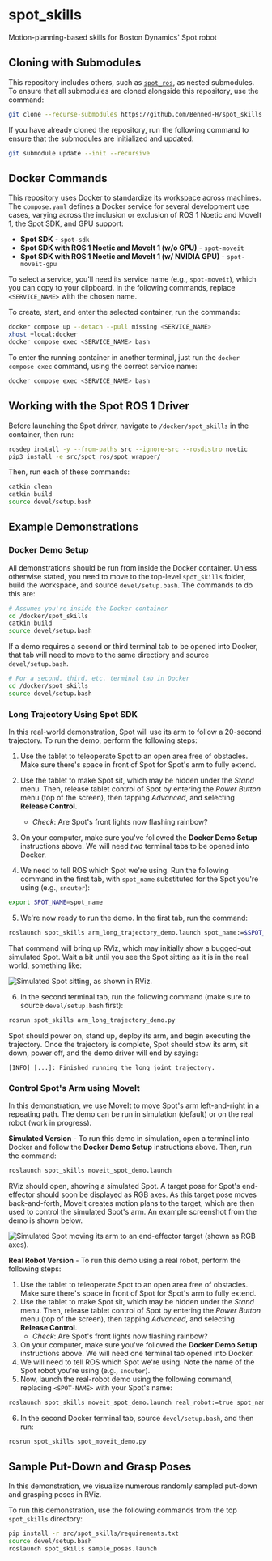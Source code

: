 # spot_skills

Motion-planning-based skills for Boston Dynamics' Spot robot

## Cloning with Submodules

This repository includes others, such as [`spot_ros`](https://github.com/heuristicus/spot_ros), as nested submodules. To ensure that all submodules are cloned alongside this repository, use the command:

```bash
git clone --recurse-submodules https://github.com/Benned-H/spot_skills.git
```

If you have already cloned the repository, run the following command to ensure that the submodules are initialized and updated:

```bash
git submodule update --init --recursive
```

## Docker Commands

This repository uses Docker to standardize its workspace across machines. The `compose.yaml` defines a Docker service for several development use cases, varying across the inclusion or exclusion of ROS 1 Noetic and MoveIt 1, the Spot SDK, and GPU support:

- **Spot SDK** - `spot-sdk`
- **Spot SDK with ROS 1 Noetic and MoveIt 1 (w/o GPU)** - `spot-moveit`
- **Spot SDK with ROS 1 Noetic and MoveIt 1 (w/ NVIDIA GPU)** - `spot-moveit-gpu`

To select a service, you'll need its service name (e.g., `spot-moveit`), which you can copy to your clipboard. In the following commands, replace `<SERVICE_NAME>` with the chosen name.

To create, start, and enter the selected container, run the commands:

```bash
docker compose up --detach --pull missing <SERVICE_NAME>
xhost +local:docker
docker compose exec <SERVICE_NAME> bash
```

To enter the running container in another terminal, just run the `docker compose exec`
command, using the correct service name:

```bash
docker compose exec <SERVICE_NAME> bash
```

## Working with the Spot ROS 1 Driver

Before launching the Spot driver, navigate to `/docker/spot_skills` in the container, then run:

```bash
rosdep install -y --from-paths src --ignore-src --rosdistro noetic
pip3 install -e src/spot_ros/spot_wrapper/
```

Then, run each of these commands:

```bash
catkin clean
catkin build
source devel/setup.bash
```

## Example Demonstrations

### Docker Demo Setup

All demonstrations should be run from inside the Docker container. Unless otherwise
stated, you need to move to the top-level `spot_skills` folder, build the workspace, and
source `devel/setup.bash`. The commands to do this are:

```bash
# Assumes you're inside the Docker container
cd /docker/spot_skills
catkin build
source devel/setup.bash
```

If a demo requires a second or third terminal tab to be opened into Docker, that tab will need to move to the same directiory and source `devel/setup.bash`.

```bash
# For a second, third, etc. terminal tab in Docker
cd /docker/spot_skills
source devel/setup.bash
```

### Long Trajectory Using Spot SDK

In this real-world demonstration, Spot will use its arm to follow a 20-second trajectory. To run the demo, perform the following steps:

1. Use the tablet to teleoperate Spot to an open area free of obstacles.
   Make sure there's space in front of Spot for Spot's arm to fully extend.

2. Use the tablet to make Spot sit, which may be hidden under the _Stand_ menu. Then,
   release tablet control of Spot by entering the _Power Button_ menu (top of the
   screen), then tapping _Advanced_, and selecting **Release Control**.

   - _Check_: Are Spot's front lights now flashing rainbow?

3. On your computer, make sure you've followed the **Docker Demo Setup** instructions above.
   We will need _two_ terminal tabs to be opened into Docker.

4. We need to tell ROS which Spot we're using. Run the following command in the first tab, with `spot_name` substituted for the Spot you're using (e.g., `snouter`):

```bash
export SPOT_NAME=spot_name
```

5. We're now ready to run the demo. In the first tab, run the command:

```bash
roslaunch spot_skills arm_long_trajectory_demo.launch spot_name:=$SPOT_NAME
```

That command will bring up RViz, which may initially show a bugged-out simulated Spot.
Wait a bit until you see the Spot sitting as it is in the real world, something like:

![Simulated Spot sitting, as shown in RViz.](docs/sitting-spot-rviz.png "Spot Sitting")

6. In the second terminal tab, run the following command (make sure to source `devel/setup.bash` first):

```bash
rosrun spot_skills arm_long_trajectory_demo.py
```

Spot should power on, stand up, deploy its arm, and begin executing the trajectory.
Once the trajectory is complete, Spot should stow its arm, sit down, power off, and the demo driver will end by saying:

```
[INFO] [...]: Finished running the long joint trajectory.
```

### Control Spot's Arm using MoveIt

In this demonstration, we use MoveIt to move Spot's arm left-and-right in a repeating path.
The demo can be run in simulation (default) or on the real robot (work in progress).

**Simulated Version** - To run this demo in simulation, open a terminal into Docker and follow
the **Docker Demo Setup** instructions above. Then, run the command:

```bash
roslaunch spot_skills moveit_spot_demo.launch
```

RViz should open, showing a simulated Spot. A target pose for Spot's
end-effector should soon be displayed as RGB axes. As this target pose moves
back-and-forth, MoveIt creates motion plans to the target, which are then used to
control the simulated Spot's arm. An example screenshot from the demo is shown below.

![Simulated Spot moving its arm to an end-effector target (shown as RGB axes).](docs/sim-moveit-spot.png "Spot's Arm Moving to an End-Effector Target")

**Real Robot Version** - To run this demo using a real robot, perform the following steps:

1. Use the tablet to teleoperate Spot to an open area free of obstacles.
   Make sure there's space in front of Spot for Spot's arm to fully extend.
2. Use the tablet to make Spot sit, which may be hidden under the _Stand_ menu. Then,
   release tablet control of Spot by entering the _Power Button_ menu (top of the
   screen), then tapping _Advanced_, and selecting **Release Control**.
   - _Check_: Are Spot's front lights now flashing rainbow?
3. On your computer, make sure you've followed the **Docker Demo Setup** instructions above.
   We will need one terminal tab opened into Docker.
4. We will need to tell ROS which Spot we're using. Note the name of the Spot robot you're using (e.g., `snouter`).
5. Now, launch the real-robot demo using the following command, replacing `<SPOT-NAME>` with your Spot's name:

```bash
roslaunch spot_skills moveit_spot_demo.launch real_robot:=true spot_name:=<SPOT-NAME>
```

6. In the second Docker terminal tab, source `devel/setup.bash`, and then run:

```bash
rosrun spot_skills spot_moveit_demo.py
```

## Sample Put-Down and Grasp Poses

In this demonstration, we visualize numerous randomly sampled put-down and grasping poses in RViz.

To run this demonstration, use the following commands from the top `spot_skills` directory:

```bash
pip install -r src/spot_skills/requirements.txt
source devel/setup.bash
roslaunch spot_skills sample_poses.launch
```
